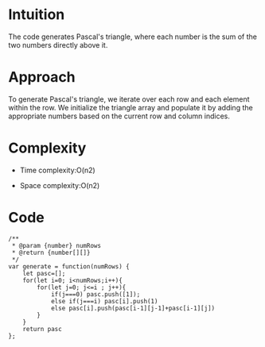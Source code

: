 # Intuition
The code generates Pascal's triangle, where each number is the sum of the two numbers directly above it.
# Approach
To generate Pascal's triangle, we iterate over each row and each element within the row. We initialize the triangle array and populate it by adding the appropriate numbers based on the current row and column indices.

# Complexity
- Time complexity:O(n2)

- Space complexity:O(n2)
# Code
```
/**
 * @param {number} numRows
 * @return {number[][]}
 */
var generate = function(numRows) {
    let pasc=[];
    for(let i=0; i<numRows;i++){
        for(let j=0; j<=i ; j++){
            if(j===0) pasc.push([1]);
            else if(j===i) pasc[i].push(1)
            else pasc[i].push(pasc[i-1][j-1]+pasc[i-1][j])
        }
    }
    return pasc
};
```